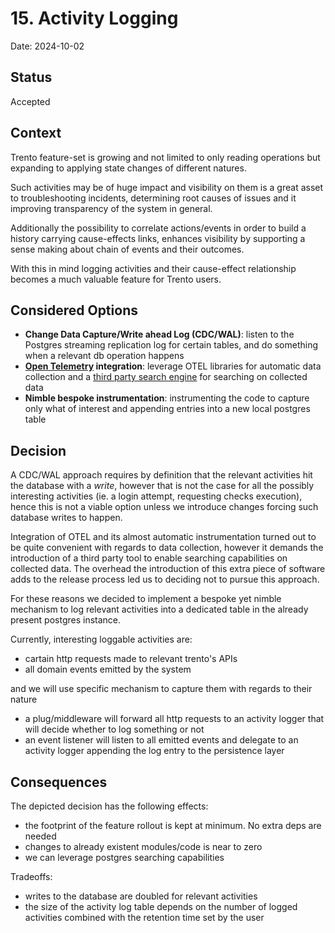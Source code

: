 # 15. Activity Logging

Date: 2024-10-02

## Status

Accepted

## Context

Trento feature-set is growing and not limited to only reading operations but expanding to applying state changes of different natures.

Such activities may be of huge impact and visibility on them is a great asset to troubleshooting incidents, determining root causes of issues and it improving transparency of the system in general.

Additionally the possibility to correlate actions/events in order to build a history carrying cause-effects links, enhances visibility by supporting a sense making about chain of events and their outcomes.

With this in mind logging activities and their cause-effect relationship becomes a much valuable feature for Trento users.

## Considered Options
- **Change Data Capture/Write ahead Log (CDC/WAL)**: listen to the Postgres streaming replication log for certain tables, and do something when a relevant db operation happens
- **[Open Telemetry](https://opentelemetry.io/) integration**: leverage OTEL libraries for automatic data collection and a [third party search engine](https://github.com/quickwit-oss/quickwit) for searching on collected data
- **Nimble bespoke instrumentation**: instrumenting the code to capture only what of interest and appending entries into a new local postgres table

## Decision

A CDC/WAL approach requires by definition that the relevant activities hit the database with a *write*, however that is not the case for all the possibly interesting activities (ie. a login attempt, requesting checks execution), hence this is not a viable option unless we introduce changes forcing such database writes to happen.

Integration of OTEL and its almost automatic instrumentation turned out to be quite convenient with regards to data collection, however it demands the introduction of a third party tool to enable searching capabilities on collected data.
The overhead the introduction of this extra piece of software adds to the release process led us to deciding not to pursue this approach.

For these reasons we decided to implement a bespoke yet nimble mechanism to log relevant activities into a dedicated table in the already present postgres instance.

Currently, interesting loggable activities are:
- cartain http requests made to relevant trento's APIs
- all domain events emitted by the system

and we will use specific mechanism to capture them with regards to their nature
- a plug/middleware will forward all http requests to an activity logger that will decide whether to log something or not
- an event listener will listen to all emitted events and delegate to an activity logger appending the log entry to the persistence layer

## Consequences

The depicted decision has the following effects:
- the footprint of the feature rollout is kept at minimum. No extra deps are needed
- changes to already existent modules/code is near to zero
- we can leverage postgres searching capabilities

Tradeoffs:
- writes to the database are doubled for relevant activities
- the size of the activity log table depends on the number of logged activities combined with the retention time set by the user